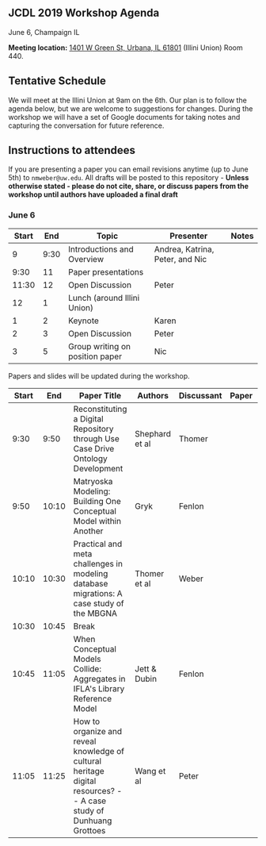 ## JCDL 2019 Workshop Agenda
June 6, Champaign IL

**Meeting location:** [1401 W Green St, Urbana, IL 61801](https://www.google.com/maps/place/Illini+Union/@40.1090214,-88.2278394,18z/data=!3m1!5s0x880cd73fd007fd1b:0x25f2cd7b1734bb60!4m12!1m6!3m5!1s0x0:0xe7ba4e7c081a6483!2sIllini+Union!8m2!3d40.1092101!4d-88.2272225!3m4!1s0x880cd0eb0df454b5:0xe7ba4e7c081a6483!8m2!3d40.1092101!4d-88.2272225) (Illini Union) Room 440. 

## Tentative Schedule
We will meet at the Illini Union at 9am on the 6th. Our plan is to follow the agenda below, but we are welcome to suggestions for changes. During the workshop we will have a set of Google documents for taking notes and capturing the conversation for future reference. 

## Instructions to attendees
If you are presenting a paper you can email revisions anytime (up to June 5th) to `nmweber@uw.edu`. All drafts will be posted to this repository - **Unless otherwise stated - please do not cite, share, or discuss papers from the workshop until authors have uploaded a final draft**


### June 6

| Start | End  | Topic                           | Presenter                       | Notes |
|-------|------|---------------------------------|---------------------------------|-------|
| 9     | 9:30 | Introductions and Overview      | Andrea, Katrina, Peter, and Nic |       |
| 9:30  | 11   | Paper presentations             |                                 |       |
| 11:30 | 12   | Open Discussion                 | Peter                           |       |
| 12    | 1    | Lunch (around Illini Union)     |                                 |       |
| 1     | 2    | Keynote                         | Karen                           |       |
| 2     | 3    | Open Discussion                 | Peter                           |       |
| 3     | 5    | Group writing on position paper | Nic                             |       |


Papers and slides will be updated during the workshop. 

| Start | End   | Paper Title                                                                                                       | Authors        | Discussant | Paper | Slides | Notes |
|-------|-------|-------------------------------------------------------------------------------------------------------------------|----------------|------------|-------|--------|-------|
| 9:30  | 9:50  | Reconstituting a Digital Repository through Use Case Drive Ontology Development                                   | Shephard et al | Thomer     |       |        |       |
| 9:50  | 10:10 | Matryoska Modeling: Building One Conceptual Model within Another                                                  | Gryk           | Fenlon     |       |        |       |
| 10:10 | 10:30 | Practical and meta challenges in modeling database migrations: A case study of the MBGNA                          | Thomer et al   | Weber      |       |        |       |
| 10:30 | 10:45 | Break                                                                                                             |                |            |       |        |       |
| 10:45 | 11:05 | When Conceptual Models Collide: Aggregates in IFLA's Library Reference Model                                      | Jett & Dubin   | Fenlon     |       |        |       |
| 11:05 | 11:25 | How to organize and reveal knowledge of cultural heritage digital resources? -- A case study of Dunhuang Grottoes | Wang et al     | Peter      |       |        |       |
